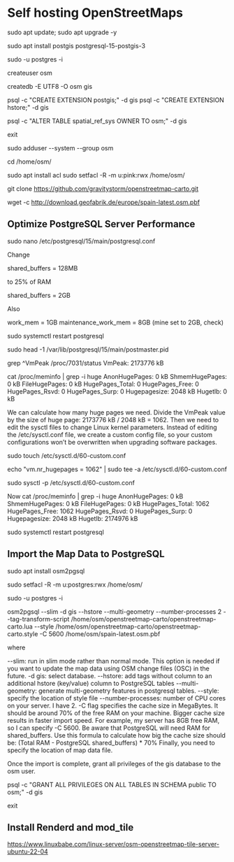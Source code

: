 # Self hosting OpenStreetMaps

sudo apt update; sudo apt upgrade -y

sudo apt install postgis postgresql-15-postgis-3

sudo -u postgres -i

createuser osm

createdb -E UTF8 -O osm gis

psql -c "CREATE EXTENSION postgis;" -d gis
psql -c "CREATE EXTENSION hstore;" -d gis

psql -c "ALTER TABLE spatial_ref_sys OWNER TO osm;" -d gis

exit

sudo adduser --system --group osm

cd /home/osm/

sudo apt install acl
sudo setfacl -R -m u:pink:rwx /home/osm/

git clone https://github.com/gravitystorm/openstreetmap-carto.git

wget -c http://download.geofabrik.de/europe/spain-latest.osm.pbf

## Optimize PostgreSQL Server Performance

sudo nano /etc/postgresql/15/main/postgresql.conf

Change 

shared_buffers = 128MB

to 25% of RAM

shared_buffers = 2GB

Also

work_mem = 1GB
maintenance_work_mem = 8GB (mine set to 2GB, check)

sudo systemctl restart postgresql

sudo head -1 /var/lib/postgresql/15/main/postmaster.pid

grep ^VmPeak /proc/7031/status
VmPeak:	 2173776 kB

cat /proc/meminfo | grep -i huge
AnonHugePages:         0 kB
ShmemHugePages:        0 kB
FileHugePages:         0 kB
HugePages_Total:       0
HugePages_Free:        0
HugePages_Rsvd:        0
HugePages_Surp:        0
Hugepagesize:       2048 kB
Hugetlb:               0 kB

We can calculate how many huge pages we need. Divide the VmPeak value by the size of huge page: 2173776 kB / 2048 kB = 1062. Then we need to edit the sysctl files to change Linux kernel parameters. Instead of editing the /etc/sysctl.conf file, we create a custom config file, so your custom configurations won’t be overwritten when upgrading software packages.


sudo touch /etc/sysctl.d/60-custom.conf

echo "vm.nr_hugepages = 1062" | sudo tee -a /etc/sysctl.d/60-custom.conf

sudo sysctl -p /etc/sysctl.d/60-custom.conf

Now 
cat /proc/meminfo | grep -i huge
AnonHugePages:         0 kB
ShmemHugePages:        0 kB
FileHugePages:         0 kB
HugePages_Total:    1062
HugePages_Free:     1062
HugePages_Rsvd:        0
HugePages_Surp:        0
Hugepagesize:       2048 kB
Hugetlb:         2174976 kB

sudo systemctl restart postgresql

##  Import the Map Data to PostgreSQL

sudo apt install osm2pgsql

sudo setfacl -R -m u:postgres:rwx /home/osm/

sudo -u postgres -i

osm2pgsql --slim -d gis --hstore --multi-geometry --number-processes 2 --tag-transform-script /home/osm/openstreetmap-carto/openstreetmap-carto.lua --style /home/osm/openstreetmap-carto/openstreetmap-carto.style -C 5600 /home/osm/spain-latest.osm.pbf

where

--slim: run in slim mode rather than normal mode. This option is needed if you want to update the map data using OSM change files (OSC) in the future.
-d gis: select database.
--hstore: add tags without column to an additional hstore (key/value) column to PostgreSQL tables
--multi-geometry: generate multi-geometry features in postgresql tables.
--style: specify the location of style file
--number-processes: number of CPU cores on your server. I have 2.
-C flag specifies the cache size in MegaBytes. It should be around 70% of the free RAM on your machine. Bigger cache size results in faster import speed. For example, my server has 8GB free RAM, so I can specify -C 5600. Be aware that PostgreSQL will need RAM for shared_buffers. Use this formula to calculate how big the cache size should be: (Total RAM - PostgreSQL shared_buffers) * 70%
Finally, you need to specify the location of map data file.

Once the import is complete, grant all privileges of the gis database to the osm user.

psql -c "GRANT ALL PRIVILEGES ON ALL TABLES IN SCHEMA public TO osm;" -d gis

exit

## Install Renderd and mod_tile

https://www.linuxbabe.com/linux-server/osm-openstreetmap-tile-server-ubuntu-22-04